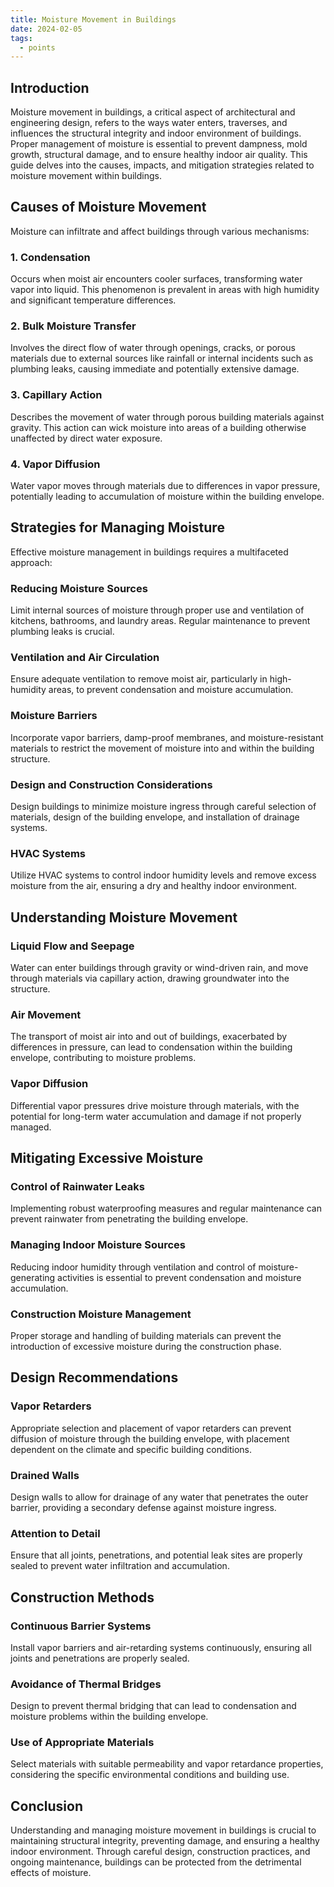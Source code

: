 ```yaml
---
title: Moisture Movement in Buildings
date: 2024-02-05
tags:
  - points
---
```

## Introduction

Moisture movement in buildings, a critical aspect of architectural and engineering design, refers to the ways water enters, traverses, and influences the structural integrity and indoor environment of buildings. Proper management of moisture is essential to prevent dampness, mold growth, structural damage, and to ensure healthy indoor air quality. This guide delves into the causes, impacts, and mitigation strategies related to moisture movement within buildings.

## Causes of Moisture Movement

Moisture can infiltrate and affect buildings through various mechanisms:

### 1. Condensation

Occurs when moist air encounters cooler surfaces, transforming water vapor into liquid. This phenomenon is prevalent in areas with high humidity and significant temperature differences.

### 2. Bulk Moisture Transfer

Involves the direct flow of water through openings, cracks, or porous materials due to external sources like rainfall or internal incidents such as plumbing leaks, causing immediate and potentially extensive damage.

### 3. Capillary Action

Describes the movement of water through porous building materials against gravity. This action can wick moisture into areas of a building otherwise unaffected by direct water exposure.

### 4. Vapor Diffusion

Water vapor moves through materials due to differences in vapor pressure, potentially leading to accumulation of moisture within the building envelope.

## Strategies for Managing Moisture

Effective moisture management in buildings requires a multifaceted approach:

### Reducing Moisture Sources

Limit internal sources of moisture through proper use and ventilation of kitchens, bathrooms, and laundry areas. Regular maintenance to prevent plumbing leaks is crucial.

### Ventilation and Air Circulation

Ensure adequate ventilation to remove moist air, particularly in high-humidity areas, to prevent condensation and moisture accumulation.

### Moisture Barriers

Incorporate vapor barriers, damp-proof membranes, and moisture-resistant materials to restrict the movement of moisture into and within the building structure.

### Design and Construction Considerations

Design buildings to minimize moisture ingress through careful selection of materials, design of the building envelope, and installation of drainage systems.

### HVAC Systems

Utilize HVAC systems to control indoor humidity levels and remove excess moisture from the air, ensuring a dry and healthy indoor environment.

## Understanding Moisture Movement

### Liquid Flow and Seepage

Water can enter buildings through gravity or wind-driven rain, and move through materials via capillary action, drawing groundwater into the structure.

### Air Movement

The transport of moist air into and out of buildings, exacerbated by differences in pressure, can lead to condensation within the building envelope, contributing to moisture problems.

### Vapor Diffusion

Differential vapor pressures drive moisture through materials, with the potential for long-term water accumulation and damage if not properly managed.

## Mitigating Excessive Moisture

### Control of Rainwater Leaks

Implementing robust waterproofing measures and regular maintenance can prevent rainwater from penetrating the building envelope.

### Managing Indoor Moisture Sources

Reducing indoor humidity through ventilation and control of moisture-generating activities is essential to prevent condensation and moisture accumulation.

### Construction Moisture Management

Proper storage and handling of building materials can prevent the introduction of excessive moisture during the construction phase.

## Design Recommendations

### Vapor Retarders

Appropriate selection and placement of vapor retarders can prevent diffusion of moisture through the building envelope, with placement dependent on the climate and specific building conditions.

### Drained Walls

Design walls to allow for drainage of any water that penetrates the outer barrier, providing a secondary defense against moisture ingress.

### Attention to Detail

Ensure that all joints, penetrations, and potential leak sites are properly sealed to prevent water infiltration and accumulation.

## Construction Methods

### Continuous Barrier Systems

Install vapor barriers and air-retarding systems continuously, ensuring all joints and penetrations are properly sealed.

### Avoidance of Thermal Bridges

Design to prevent thermal bridging that can lead to condensation and moisture problems within the building envelope.

### Use of Appropriate Materials

Select materials with suitable permeability and vapor retardance properties, considering the specific environmental conditions and building use.

## Conclusion

Understanding and managing moisture movement in buildings is crucial to maintaining structural integrity, preventing damage, and ensuring a healthy indoor environment. Through careful design, construction practices, and ongoing maintenance, buildings can be protected from the detrimental effects of moisture.